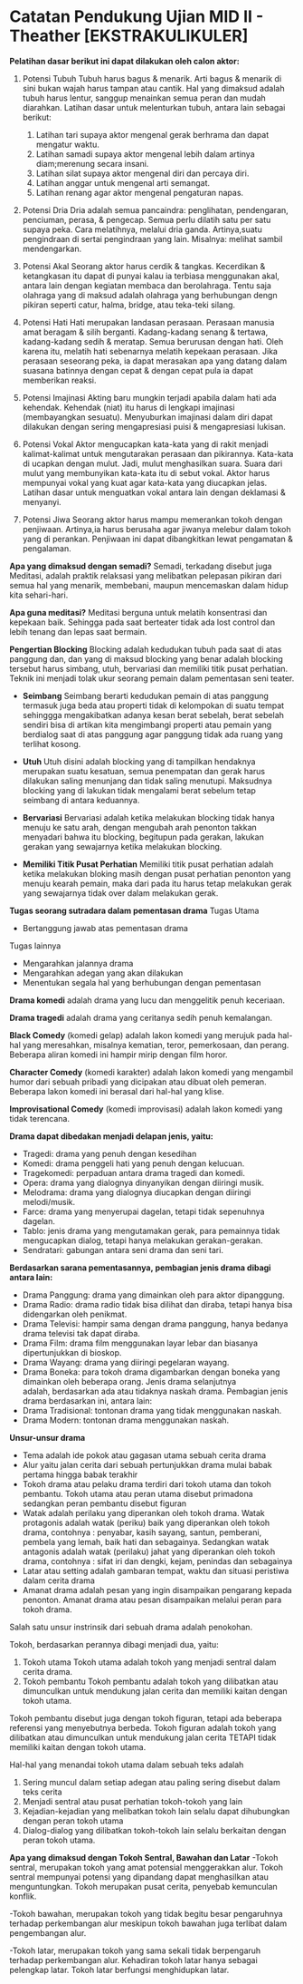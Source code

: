 # Catatan Pendukung Ujian MID II - Theather [EKSTRAKULIKULER]

**Pelatihan dasar berikut ini dapat dilakukan oleh calon aktor:**

1. Potensi Tubuh
Tubuh harus bagus & menarik. Arti bagus & menarik di sini bukan wajah harus tampan atau cantik. Hal yang dimaksud adalah tubuh harus lentur, sanggup menainkan semua peran dan mudah diarahkan. Latihan dasar untuk melenturkan tubuh, antara lain sebagai berikut:
	1. Latihan tari supaya aktor mengenal gerak berhrama dan dapat mengatur waktu.
	2. Latihan samadi supaya aktor mengenal lebih dalam artinya diam;merenung secara insani.
	3. Latihan silat supaya aktor mengenal diri dan percaya diri.
	4. Latihan anggar untuk mengenal arti semangat.
	5. Latihan renang agar aktor mengenal pengaturan napas.

1. Potensi Dria
Dria adalah semua pancaindra: penglihatan, pendengaran, penciuman, perasa, & pengecap. Semua perlu dilatih satu per satu supaya peka. Cara melatihnya, melalui dria ganda. Artinya,suatu pengindraan di sertai pengindraan yang lain. Misalnya: melihat sambil mendengarkan.

1. Potensi Akal
Seorang aktor harus cerdik & tangkas. Kecerdikan & ketangkasan itu dapat di punyai kalau ia terbiasa menggunakan akal, antara lain dengan kegiatan membaca dan berolahraga. Tentu saja olahraga yang di maksud adalah olahraga yang berhubungan dengn pikiran seperti catur, halma, bridge, atau teka-teki silang.

1. Potensi Hati
Hati merupakan landasan perasaan. Perasaan manusia amat beragam & silih berganti. Kadang-kadang senang & tertawa, kadang-kadang sedih & meratap. Semua berurusan dengan hati. Oleh karena itu, melatih hati sebenarnya melatih kepekaan perasaan. Jika perasaan seseorang peka, ia dapat merasakan apa yang datang dalam suasana batinnya dengan cepat & dengan cepat pula ia dapat memberikan reaksi.

1. Potensi Imajinasi
Akting baru mungkin terjadi apabila dalam hati ada kehendak. Kehendak (niat) itu harus di lengkapi imajinasi (membayangkan sesuatu). Menyuburkan imajinasi dalam diri dapat dilakukan dengan sering mengapresiasi puisi & mengapresiasi lukisan.

1. Potensi Vokal
Aktor mengucapkan kata-kata yang di rakit menjadi kalimat-kalimat untuk mengutarakan perasaan dan pikirannya. Kata-kata di ucapkan dengan mulut. Jadi, mulut menghasilkan suara. Suara dari mulut yang membunyikan kata-kata itu di sebut vokal. Aktor harus mempunyai vokal yang kuat agar kata-kata yang diucapkan jelas. Latihan dasar untuk menguatkan vokal antara lain dengan deklamasi & menyanyi.

1. Potensi Jiwa
Seorang aktor harus mampu memerankan tokoh dengan penjiwaan. Artinya,ia harus berusaha agar jiwanya melebur dalam tokoh yang di perankan. Penjiwaan ini dapat dibangkitkan lewat pengamatan & pengalaman.

**Apa yang dimaksud dengan semadi?**
Semadi, terkadang disebut juga Meditasi, adalah praktik relaksasi yang melibatkan pelepasan pikiran dari semua hal yang menarik, membebani, maupun mencemaskan dalam hidup kita sehari-hari. 

**Apa guna meditasi?**
Meditasi berguna untuk melatih konsentrasi dan kepekaan baik. Sehingga pada saat berteater tidak ada lost control dan lebih tenang dan lepas saat bermain.

**Pengertian Blocking**
Blocking adalah kedudukan tubuh pada saat di atas panggung dan, dan yang di maksud blocking yang benar adalah blocking tersebut harus simbang, utuh, bervariasi dan memiliki titik pusat perhatian. Teknik ini menjadi tolak ukur seorang pemain dalam pementasan seni teater. 

- **Seimbang**
	Seimbang berarti kedudukan pemain di atas panggung termasuk juga beda atau properti tidak di kelompokan di suatu tempat sehinggga mengakibatkan adanya kesan berat sebelah, berat sebelah sendiri bisa di artikan kita mengimbangi properti atau pemain yang berdialog saat di atas panggung agar panggung tidak ada ruang yang terlihat kosong.

- **Utuh** 
	Utuh disini adalah blocking yang di tampilkan hendaknya merupakan suatu kesatuan, semua penempatan dan gerak harus dilakukan saling menunjang dan tidak saling menutupi. Maksudnya blocking yang di lakukan tidak mengalami berat sebelum tetap seimbang di antara keduannya.

- **Bervariasi**
	Bervariasi adalah ketika melakukan blocking tidak hanya menuju ke satu arah, dengan mengubah arah penonton takkan menyadari bahwa itu blocking, begitupun pada gerakan, lakukan gerakan yang sewajarnya ketika melakukan blocking. 

- **Memiliki Titik Pusat Perhatian**
	Memiliki titik pusat perhatian adalah ketika melakukan bloking masih dengan pusat perhatian penonton yang menuju kearah pemain, maka dari pada itu harus tetap melakukan gerak yang sewajarnya tidak over dalam melakukan gerak. 

**Tugas seorang sutradara dalam pementasan drama**
Tugas Utama 
- Bertanggung jawab atas pementasan drama

Tugas lainnya
- Mengarahkan jalannya drama
- Mengarahkan adegan yang akan dilakukan
- Menentukan segala hal yang berhubungan dengan pementasan

**Drama komedi** adalah drama yang lucu dan menggelitik penuh keceriaan.

**Drama tragedi** adalah drama yang ceritanya sedih penuh kemalangan.

**Black Comedy** (komedi gelap) adalah lakon komedi yang merujuk pada hal-hal yang
meresahkan, misalnya kematian, teror, pemerkosaan, dan perang. Beberapa aliran komedi ini
hampir mirip dengan film horor.

**Character Comedy** (komedi karakter) adalah lakon komedi yang mengambil humor dari
sebuah pribadi yang dicipakan atau dibuat oleh pemeran. Beberapa lakon komedi ini berasal
dari hal-hal yang klise.

**Improvisational Comedy** (komedi improvisasi) adalah lakon komedi yang tidak terencana.

**Drama dapat dibedakan menjadi delapan jenis, yaitu:**
- Tragedi: drama yang penuh dengan kesedihan
- Komedi: drama penggeli hati yang penuh dengan kelucuan.
- Tragekomedi: perpaduan antara drama tragedi dan komedi.
- Opera: drama yang dialognya dinyanyikan dengan diiringi musik.
- Melodrama: drama yang dialognya diucapkan dengan diiringi melodi/musik.
- Farce: drama yang menyerupai dagelan, tetapi tidak sepenuhnya dagelan.
- Tablo: jenis drama yang mengutamakan gerak, para pemainnya tidak mengucapkan dialog, tetapi hanya melakukan gerakan-gerakan.
- Sendratari: gabungan antara seni drama dan seni tari.

**Berdasarkan sarana pementasannya, pembagian jenis drama dibagi antara lain:**
- Drama Panggung: drama yang dimainkan oleh para aktor dipanggung.
- Drama Radio: drama radio tidak bisa dilihat dan diraba, tetapi hanya bisa didengarkan oleh penikmat.
- Drama Televisi: hampir sama dengan drama panggung, hanya bedanya drama televisi tak dapat diraba.
- Drama Film: drama film menggunakan layar lebar dan biasanya dipertunjukkan di bioskop.
- Drama Wayang: drama yang diiringi pegelaran wayang.
- Drama Boneka: para tokoh drama digambarkan dengan boneka yang dimainkan oleh beberapa orang.
Jenis drama selanjutnya adalah, berdasarkan ada atau tidaknya naskah drama. Pembagian jenis drama berdasarkan ini, antara lain:
- Drama Tradisional: tontonan drama yang tidak menggunakan naskah. 
- Drama Modern: tontonan drama menggunakan naskah.

**Unsur-unsur drama**
- Tema adalah ide pokok atau gagasan utama sebuah cerita drama
- Alur yaitu jalan cerita dari sebuah pertunjukkan drama mulai babak pertama hingga babak terakhir
- Tokoh drama atau pelaku drama terdiri dari tokoh utama dan tokoh pembantu. Tokoh utama atau peran utama disebut primadona sedangkan peran pembantu disebut figuran
- Watak adalah perilaku yang diperankan oleh tokoh drama. Watak protagonis adalah watak (periku) baik yang diperankan oleh tokoh drama, contohnya : penyabar, kasih sayang, santun, pemberani, pembela yang lemah, baik hati dan sebagainya. Sedangkan watak antagonis adalah watak (perilaku) jahat yang diperankan oleh tokoh drama, contohnya : sifat iri dan dengki, kejam, penindas dan sebagainya
- Latar atau setting adalah gambaran tempat, waktu dan situasi peristiwa dalam cerita drama
- Amanat drama adalah pesan yang ingin disampaikan pengarang kepada penonton. Amanat drama atau pesan disampaikan melalui peran para tokoh drama.


Salah satu unsur instrinsik dari sebuah drama adalah penokohan.

Tokoh, berdasarkan perannya dibagi menjadi dua, yaitu:
1. Tokoh utama
Tokoh utama adalah tokoh yang menjadi sentral dalam cerita drama.
2. Tokoh pembantu
Tokoh pembantu adalah tokoh yang dilibatkan atau dimunculkan untuk mendukung jalan cerita dan memiliki kaitan dengan tokoh utama.

Tokoh pembantu disebut juga dengan tokoh figuran, tetapi ada beberapa referensi yang menyebutnya berbeda. Tokoh figuran adalah tokoh yang dilibatkan atau dimunculkan untuk mendukung jalan cerita TETAPI tidak memiliki kaitan dengan tokoh utama.

Hal-hal yang menandai tokoh utama dalam sebuah teks adalah
1. Sering muncul dalam setiap adegan atau paling sering disebut dalam teks cerita
2. Menjadi sentral atau pusat perhatian tokoh-tokoh yang lain
3. Kejadian-kejadian yang melibatkan tokoh lain selalu dapat dihubungkan dengan peran tokoh utama
4. Dialog-dialog yang dilibatkan tokoh-tokoh lain selalu berkaitan dengan peran tokoh utama.

**Apa yang dimaksud dengan Tokoh Sentral, Bawahan dan Latar**
-Tokoh sentral, merupakan tokoh yang amat potensial menggerakkan alur. Tokoh sentral mempunyai potensi yang dipandang dapat menghasilkan atau menguntungkan. Tokoh merupakan pusat cerita, penyebab kemunculan konflik.

-Tokoh bawahan, merupakan tokoh yang tidak begitu besar pengaruhnya terhadap perkembangan alur meskipun tokoh bawahan juga terlibat dalam pengembangan alur.

-Tokoh latar, merupakan tokoh yang sama sekali tidak berpengaruh terhadap perkembangan alur. Kehadiran tokoh latar hanya sebagai pelengkap latar. Tokoh latar berfungsi menghidupkan latar.